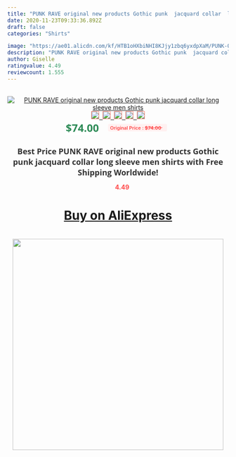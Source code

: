 ```yaml
---
title: "PUNK RAVE original new products Gothic punk  jacquard collar  long sleeve men shirts"
date: 2020-11-23T09:33:36.892Z
draft: false
categories: "Shirts"

image: "https://ae01.alicdn.com/kf/HTB1oHXbiNHI8KJjy1zbq6yxdpXaM/PUNK-Original-Traditional-Gothic-Mandarin-Collar-Long-Sleeve-Men-Shirts-Solid-Tops-With-Lace-Cuff-Gothic.jpg"
description: "PUNK RAVE original new products Gothic punk  jacquard collar  long sleeve men shirts"
author: Giselle
ratingvalue: 4.49
reviewcount: 1.555
---
```

<br>
<div style="text-align: center;">
<a href="https://s.click.aliexpress.com/e/_9fCBwN" target="_blank" rel="nofollow noopener noreferrer"><img alt="PUNK RAVE original new products Gothic punk  jacquard collar  long sleeve men shirts" class="magnifier-image" src="https://ae01.alicdn.com/kf/HTB1oHXbiNHI8KJjy1zbq6yxdpXaM/PUNK-Original-Traditional-Gothic-Mandarin-Collar-Long-Sleeve-Men-Shirts-Solid-Tops-With-Lace-Cuff-Gothic.jpg_640x640.jpg">
<br>
<img style="border:1px solid salmon" src="https://ae01.alicdn.com/kf/HTB1oHXbiNHI8KJjy1zbq6yxdpXaM/PUNK-Original-Traditional-Gothic-Mandarin-Collar-Long-Sleeve-Men-Shirts-Solid-Tops-With-Lace-Cuff-Gothic.jpg_120x120.jpg">&nbsp;&nbsp;<img style="border:1px solid salmon" src="https://ae01.alicdn.com/kf/HTB1Lhr0LVXXXXbrXFXXq6xXFXXXJ/PUNK-Original-Traditional-Gothic-Mandarin-Collar-Long-Sleeve-Men-Shirts-Solid-Tops-With-Lace-Cuff-Gothic.jpg_120x120.jpg">&nbsp;&nbsp;<img style="border:1px solid salmon" src="https://ae01.alicdn.com/kf/HTB1lB_4LVXXXXXUXFXXq6xXFXXXc/PUNK-Original-Traditional-Gothic-Mandarin-Collar-Long-Sleeve-Men-Shirts-Solid-Tops-With-Lace-Cuff-Gothic.jpg_120x120.jpg">&nbsp;&nbsp;<img style="border:1px solid salmon" src="https://ae01.alicdn.com/kf/HTB1dzZeLVXXXXXEXXXXq6xXFXXXY/PUNK-Original-Traditional-Gothic-Mandarin-Collar-Long-Sleeve-Men-Shirts-Solid-Tops-With-Lace-Cuff-Gothic.jpg_120x120.jpg">&nbsp;&nbsp;<img style="border:1px solid salmon" src="https://ae01.alicdn.com/kf/HTB1CGIdLVXXXXapXXXXq6xXFXXX3/PUNK-Original-Traditional-Gothic-Mandarin-Collar-Long-Sleeve-Men-Shirts-Solid-Tops-With-Lace-Cuff-Gothic.jpg_120x120.jpg"></a></div><br0>
<div style="text-align: center;"><span style="background-color: white; border: 0px; box-sizing: border-box; color: seagreen; display: inline-block; font-family: &quot;open sans&quot; , &quot;arial&quot; , &quot;helvetica&quot; , sans-serif , &quot;heiti&quot;; font-size: 24px; font-stretch: inherit; font-weight: 700; line-height: inherit; margin: 0px 10px 0px 0px; padding: 0px; vertical-align: middle;">$74.00 </span>
<span style="background: rgb(255 , 241 , 241); border-radius: 3px; border: 0px; box-sizing: border-box; color: #ff4747; display: inline-block; font-family: inherit; font-size: 12px; font-stretch: inherit; font-style: inherit; font-variant: inherit; font-weight: 600; line-height: inherit; margin: 0px; padding: 2px 5px; transform: scale(0.9); vertical-align: middle;">Original Price : <b style="text-decoration: line-through;">$74.00 </b> &nbsp;&nbsp;</span></div>
<h1 style="color: #333333; display: inline-block; font-family: &quot;open sans&quot; , &quot;arial&quot; , &quot;helvetica&quot; , sans-serif , &quot;heiti&quot;; font-size: 18px; font-stretch: inherit; font-weight: 700; text-align: center;">Best Price PUNK RAVE original new products Gothic punk  jacquard collar  long sleeve men shirts with Free Shipping Worldwide!</h1>
<div style="color: #ff4747; text-align: center;">
<img src="https://4.bp.blogspot.com/-M0ZcTcb-5uY/XleCXlxnR4I/AAAAAAAAAEc/OrjgMkXV1oMQFaCRZj5HQwOCBcu3w1FegCPcBGAYYCw/s1600/star.png" style="height: 15px;">&nbsp;<b>4.49</b></div>
<div class="button_cont" align="center"><a class="buynow_a" href="https://s.click.aliexpress.com/e/_9fCBwN" target="_blank" rel="nofollow noopener noreferrer"><H1>Buy on AliExpress</H1></a></div><br>
<div class="separator" style="clear: both; text-align: center;">
<img src="https://lh3.googleusercontent.com/-pTy5HemUv9M/XlePHvY0dAI/AAAAAAAAAE4/0nX5iRUoIWY8eMW9Dpxeirr157OZliDIgCLcBGAsYHQ/s1600/badge.gif" width="480">
</div>

